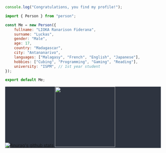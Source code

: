 ```js
console.log("Congratulations, you find my profile!");
```

```js
import { Person } from "person";

const Me = new Person({
    fullname: "LIOKA Ranarison Fiderana",
    surname: "Luckas",
    gender: "Male",
    age: 17,
    country: "Madagascar",
    city: "Antananarivo",
    languages: ["Malagasy", "French", "English", "Japanese"],
    hobbies: ["Cubing", "Programming", "Gaming", "Reading"],
    university: "ISPM", // 1st year student
});

export default Me;
```

<div style="background-color: #2e3440;">
    <a href="https://github.com/luckasRanarison/github-readme-stats">
        <img src="https://github-readme-stats.vercel.app/api?username=luckasRanarison&show_icons=true&include_all_commits=true&theme=nord&hide_border=true" alt="Anurag's github stats" />
    </a>  
    <a href="https://github.com/luckasRanarison/github-readme-stats">
        <img height="195" src="https://github-readme-stats.vercel.app/api/top-langs/?username=luckasRanarison&layout=compact&theme=nord&hide_border=true" />
    </a>
</div>
